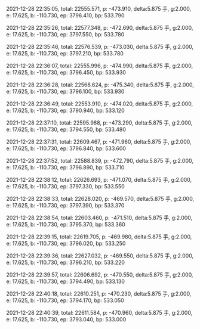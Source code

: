 2021-12-28 22:35:05, total: 22555.571, p: -473.910, delta:5.875 手, g:2.000, e: 17.625, b: -110.730, ep: 3796.410, bp: 533.790

2021-12-28 22:35:26, total: 22577.348, p: -472.690, delta:5.875 手, g:2.000, e: 17.625, b: -110.730, ep: 3797.550, bp: 533.780

2021-12-28 22:35:46, total: 22576.539, p: -473.030, delta:5.875 手, g:2.000, e: 17.625, b: -110.730, ep: 3797.210, bp: 533.780

2021-12-28 22:36:07, total: 22555.996, p: -474.990, delta:5.875 手, g:2.000, e: 17.625, b: -110.730, ep: 3796.450, bp: 533.930

2021-12-28 22:36:28, total: 22568.624, p: -475.340, delta:5.875 手, g:2.000, e: 17.625, b: -110.730, ep: 3796.100, bp: 533.930

2021-12-28 22:36:49, total: 22553.910, p: -474.020, delta:5.875 手, g:2.000, e: 17.625, b: -110.730, ep: 3790.940, bp: 533.120

2021-12-28 22:37:10, total: 22595.988, p: -473.290, delta:5.875 手, g:2.000, e: 17.625, b: -110.730, ep: 3794.550, bp: 533.480

2021-12-28 22:37:31, total: 22609.467, p: -471.960, delta:5.875 手, g:2.000, e: 17.625, b: -110.730, ep: 3796.840, bp: 533.600

2021-12-28 22:37:52, total: 22588.839, p: -472.790, delta:5.875 手, g:2.000, e: 17.625, b: -110.730, ep: 3796.890, bp: 533.710

2021-12-28 22:38:12, total: 22626.693, p: -471.070, delta:5.875 手, g:2.000, e: 17.625, b: -110.730, ep: 3797.330, bp: 533.550

2021-12-28 22:38:33, total: 22628.020, p: -469.570, delta:5.875 手, g:2.000, e: 17.625, b: -110.730, ep: 3797.390, bp: 533.370

2021-12-28 22:38:54, total: 22603.460, p: -471.510, delta:5.875 手, g:2.000, e: 17.625, b: -110.730, ep: 3795.370, bp: 533.360

2021-12-28 22:39:15, total: 22619.705, p: -469.980, delta:5.875 手, g:2.000, e: 17.625, b: -110.730, ep: 3796.020, bp: 533.250

2021-12-28 22:39:36, total: 22627.032, p: -469.550, delta:5.875 手, g:2.000, e: 17.625, b: -110.730, ep: 3796.210, bp: 533.220

2021-12-28 22:39:57, total: 22606.692, p: -470.550, delta:5.875 手, g:2.000, e: 17.625, b: -110.730, ep: 3794.490, bp: 533.130

2021-12-28 22:40:18, total: 22610.251, p: -470.230, delta:5.875 手, g:2.000, e: 17.625, b: -110.730, ep: 3794.170, bp: 533.050

2021-12-28 22:40:39, total: 22611.584, p: -470.960, delta:5.875 手, g:2.000, e: 17.625, b: -110.730, ep: 3793.040, bp: 533.000